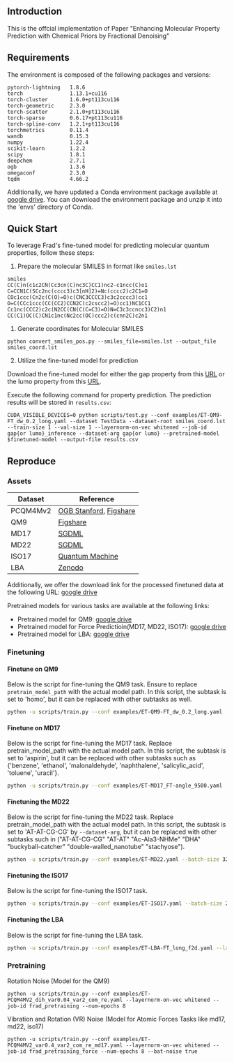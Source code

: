## Introduction

This is the offcial implementation of Paper "Enhancing Molecular Property Prediction with
Chemical Priors by Fractional Denoising"


## Requirements

The environment is composed of the following packages and versions:
```
pytorch-lightning   1.8.6
torch               1.13.1+cu116
torch-cluster       1.6.0+pt113cu116
torch-geometric     2.3.0
torch-scatter       2.1.0+pt113cu116
torch-sparse        0.6.17+pt113cu116
torch-spline-conv   1.2.1+pt113cu116
torchmetrics        0.11.4
wandb               0.15.3
numpy               1.22.4
scikit-learn        1.2.2
scipy               1.8.1
deepchem            2.7.1
ogb                 1.3.6
omegaconf           2.3.0
tqdm                4.66.2
```

Additionally, we have updated a Conda environment package available at [google drive](https://drive.google.com/file/d/1X9gUELR6UAifUT7VVtgur2ZWfCGl7kcF/view?usp=sharing). You can download the environment package and unzip it into the 'envs' directory of Conda.

## Quick Start


To leverage Frad's fine-tuned model for predicting molecular quantum properties, follow these steps:

1. Prepare the molecular SMILES in format like `smiles.lst`
```
smiles
CC(C)n(c1c2CN(Cc3cn(C)nc3C)CC1)nc2-c1ncc(C)o1
C=CCN1C(SCc2nc(cccc3)c3[nH]2)=Nc(cccc2)c2C1=O
COc1ccc(Cn2c(C(O)=O)c(CNC3CCCC3)c3c2cccc3)cc1
O=C(CCc1ccc(CC(CC2)CCN2C(c2cscc2)=O)cc1)NC1CC1
Cc1nc(CCC2)c2c(N2CC(CN(C(C=C3)=O)N=C3c3ccncc3)C2)n1
CC(C1)OC(C)CN1c1nc(Nc2cc(OC)ccc2)c(cnn2C)c2n1
```

1. Generate coordinates for Molecular SMILES

```
python convert_smiles_pos.py --smiles_file=smiles.lst --output_file smiles_coord.lst
```

2. Utilize the fine-tuned model for prediction

Download the fine-tuned model for either the gap property from this [URL](https://drive.google.com/file/d/14yxjvgbkRodDr6wn3qh4tqIijPMTqXCl/view?usp=sharing) or the lumo property from this [URL](https://drive.google.com/file/d/1pa2daJQk-Xvh8Mj0_YcQahbymE1BKftb/view?usp=sharing).

Execute the following command for property prediction. The prediction results will be stored in `results.csv`:

```
CUDA_VISIBLE_DEVICES=0 python scripts/test.py --conf examples/ET-QM9-FT_dw_0.2_long.yaml --dataset TestData --dataset-root smiles_coord.lst --train-size 1 --val-size 1 --layernorm-on-vec whitened --job-id gap{or lumo}_inference --dataset-arg gap{or lumo} --pretrained-model $finetuned-model --output-file results.csv
```

## Reproduce

### Assets

| Dataset   | Reference                                                                                                    |
|-----------|--------------------------------------------------------------------------------------------------------------|
| PCQM4Mv2  | [OGB Stanford](https://ogb.stanford.edu/docs/lsc/pcqm4mv2/), [Figshare](https://figshare.com/articles/dataset/MOL_LMDB/24961485) |
| QM9       | [Figshare](https://figshare.com/collections/Quantum_chemistry_structures_and_properties_of_134_kilo_molecules/978904) |
| MD17      | [SGDML](http://www.sgdml.org/#datasets)                                                                     |
| MD22      | [SGDML](http://www.sgdml.org/#datasets)                                                                     |
| ISO17     | [Quantum Machine](http://quantum-machine.org/datasets/)                                                     |
| LBA       | [Zenodo](https://zenodo.org/records/4914718)                                                                |

Additionally, we offer the download link for the processed finetuned data at the following URL: [google drive](https://drive.google.com/drive/folders/1qe8EwXSnZ-K8dFaa5HQwWBmFpYYFe2Gn?usp=sharing)


Pretrained models for various tasks are available at the following links:

- Pretrained model for QM9: [google drive](https://drive.google.com/drive/folders/1sFH7s_L3hqW4HhR7CC8TBUKjwUeslex1?usp=sharing)
- Pretrained model for Force Predictioin(MD17, MD22, ISO17): [google drive](https://drive.google.com/drive/folders/18O-XaubUg_XMImAwnqSidaL0-TLszF3F?usp=sharing)
- Pretrained model for LBA: [google drive](https://drive.google.com/drive/folders/1Z32LO0p1MkF4NTILPzdKH2rIoRmf0ZE6?usp=sharing)




### Finetuning



#### Finetune on QM9

Below is the script for fine-tuning the QM9 task. Ensure to replace `pretrain_model_path` with the actual model path. In this script, the subtask is set to 'homo', but it can be replaced with other subtasks as well.

```bash
python -u scripts/train.py --conf examples/ET-QM9-FT_dw_0.2_long.yaml --layernorm-on-vec whitened --job-id frad_homo --dataset-arg homo  --denoising-weight 0.1 --dataset-root $datapath --pretrained-model $pretrain_model_path
```


#### Finetune on MD17
Below is the script for fine-tuning the MD17 task. Replace pretrain_model_path with the actual model path. In this script, the subtask is set to 'aspirin', but it can be replaced with other subtasks such as {'benzene', 'ethanol', 'malonaldehyde', 'naphthalene', 'salicylic_acid', 'toluene', 'uracil'}.


```bash
python -u scripts/train.py --conf examples/ET-MD17_FT-angle_9500.yaml  --job-id frad_aspirin --dataset-arg aspirin --pretrained-model $pretrain_model_path --dihedral-angle-noise-scale 20 --position-noise-scale 0.005 --composition true --sep-noisy-node true --train-loss-type smooth_l1_loss
```


#### Finetuning the MD22
Below is the script for fine-tuning the MD22 task. Replace pretrain_model_path with the actual model path. In this script, the subtask is set to 'AT-AT-CG-CG' by `--dataset-arg`, but it can be replaced with other subtasks such in ("AT-AT-CG-CG" "AT-AT" "Ac-Ala3-NHMe" "DHA" "buckyball-catcher" "double-walled_nanotube" "stachyose").
```bash
python -u scripts/train.py --conf examples/ET-MD22.yaml --batch-size 32 --inference-batch-size 32 --num-epochs 100 --lr 1e-3 --log-dir md22-AT-AT-CG-CG --dataset-arg AT-AT-CG-CG --ngpus 1 --job-id md22-AT-AT-CG-CG --pretrained-model $$pretrain_model_path --lr-schedule cosine_warmup --save-top-k 1 --save-interval 1 --test-interval 1 --seed 666 --md17 true --train-loss-type smooth_l1_loss
```

#### Finetuning the ISO17
Below is the script for fine-tuning the ISO17 task.
```bash
python -u scripts/train.py --conf examples/ET-ISO17.yaml --batch-size 256 --job-id iso17 --inference-batch-size 256 --pretrained-model $pretrain_model_path --num-epochs 50 --lr 2e-4 --log-dir iso-energy --ngpus 1  --save-top-k 1 --save-interval 1 --test-interval 1 --seed 666 --lr-schedule cosine_warmup --md17 true --train-loss-type smooth_l1_loss
```


#### Finetuning the LBA
Below is the script for fine-tuning the LBA task.
```bash
python -u scripts/train.py --conf examples/ET-LBA-FT_long_f2d.yaml --layernorm-on-vec whitened --job-id LBA --dataset-root $LBA_DATA_PATH --pretrained-model $pretrain_model_path
```


### Pretraining

Rotation Noise (Model for the QM9)

```
python -u scripts/train.py --conf examples/ET-PCQM4MV2_dih_var0.04_var2_com_re.yaml --layernorm-on-vec whitened --job-id frad_pretraining --num-epochs 8 
```

Vibration and Rotation (VR) Noise (Model for Atomic Forces Tasks like md17, md22, iso17)

```
python -u scripts/train.py --conf examples/ET-PCQM4MV2_var0.4_var2_com_re_md17.yaml --layernorm-on-vec whitened --job-id frad_pretraining_force --num-epochs 8 --bat-noise true
```